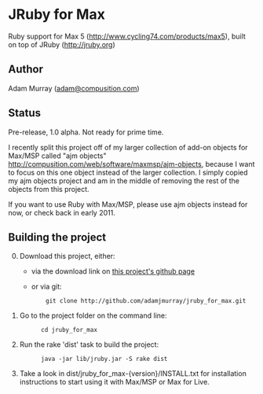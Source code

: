 # JRuby for Max #

Ruby support for Max 5 (<http://www.cycling74.com/products/max5>), built on top of JRuby (<http://jruby.org>)

  
## Author ##

Adam Murray (adam@compusition.com)


## Status ##

Pre-release, 1.0 alpha. Not ready for prime time.

I recently split this project off of my larger collection of add-on objects for Max/MSP called "ajm objects" <http://compusition.com/web/software/maxmsp/ajm-objects>, because I want to focus on this one object instead
of the larger collection. I simply copied my ajm objects project and am in the middle of removing the rest of
the objects from this project.

If you want to use Ruby with Max/MSP, please use ajm objects instead for now, or check back in early 2011.


## Building the project

0. Download this project, either:
   * via the download link on [this project's github page](http://github.com/adamjmurray/jruby_for_max)
   * or via git:

             git clone http://github.com/adamjmurray/jruby_for_max.git

0. Go to the project folder on the command line:

             cd jruby_for_max

0. Run the rake 'dist' task to build the project:

             java -jar lib/jruby.jar -S rake dist
     
0. Take a look in dist/jruby\_for\_max-{version}/INSTALL.txt for installation instructions to start using
   it with Max/MSP or Max for Live.